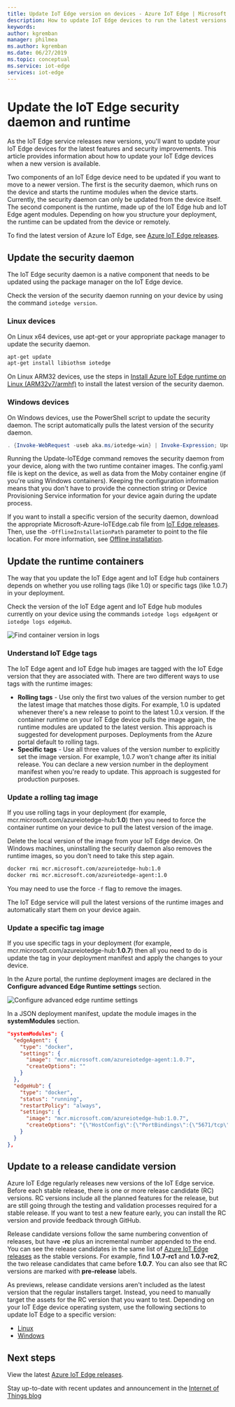 ```yaml
---
title: Update IoT Edge version on devices - Azure IoT Edge | Microsoft Docs 
description: How to update IoT Edge devices to run the latest versions of the security daemon and the IoT Edge runtime
keywords: 
author: kgremban
manager: philmea
ms.author: kgremban
ms.date: 06/27/2019
ms.topic: conceptual
ms.service: iot-edge
services: iot-edge
---
```


# Update the IoT Edge security daemon and runtime

As the IoT Edge service releases new versions, you'll want to update your IoT Edge devices for the latest features and security improvements. This article provides information about how to update your IoT Edge devices when a new version is available. 

Two components of an IoT Edge device need to be updated if you want to move to a newer version. The first is the security daemon, which runs on the device and starts the runtime modules when the device starts. Currently, the security daemon can only be updated from the device itself. The second component is the runtime, made up of the IoT Edge hub and IoT Edge agent modules. Depending on how you structure your deployment, the runtime can be updated from the device or remotely. 

To find the latest version of Azure IoT Edge, see [Azure IoT Edge releases](https://github.com/Azure/azure-iotedge/releases).

## Update the security daemon

The IoT Edge security daemon is a native component that needs to be updated using the package manager on the IoT Edge device. 

Check the version of the security daemon running on your device by using the command `iotedge version`. 

### Linux devices

On Linux x64 devices, use apt-get or your appropriate package manager to update the security daemon. 

```bash
apt-get update
apt-get install libiothsm iotedge
```

On Linux ARM32 devices, use the steps in [Install Azure IoT Edge runtime on Linux (ARM32v7/armhf)](how-to-install-iot-edge-linux-arm.md) to install the latest version of the security daemon. 

### Windows devices

On Windows devices, use the PowerShell script to update the security daemon. The script automatically pulls the latest version of the security daemon. 

```powershell
. {Invoke-WebRequest -useb aka.ms/iotedge-win} | Invoke-Expression; Update-IoTEdge -ContainerOs <Windows or Linux>
```

Running the Update-IoTEdge command removes the security daemon from your device, along with the two runtime container images. The config.yaml file is kept on the device, as well as data from the Moby container engine (if you're using Windows containers). Keeping the configuration information means that you don't have to provide the connection string or Device Provisioning Service information for your device again during the update process. 

If you want to install a specific version of the security daemon, download the appropriate Microsoft-Azure-IoTEdge.cab file from [IoT Edge releases](https://github.com/Azure/azure-iotedge/releases). Then, use the `-OfflineInstallationPath` parameter to point to the file location. For more information, see [Offline installation](how-to-install-iot-edge-windows.md#offline-installation).

## Update the runtime containers

The way that you update the IoT Edge agent and IoT Edge hub containers depends on whether you use rolling tags (like 1.0) or specific tags (like 1.0.7) in your deployment. 

Check the version of the IoT Edge agent and IoT Edge hub modules currently on your device using the commands `iotedge logs edgeAgent` or `iotedge logs edgeHub`. 

  ![Find container version in logs](./media/how-to-update-iot-edge/container-version.png)

### Understand IoT Edge tags

The IoT Edge agent and IoT Edge hub images are tagged with the IoT Edge version that they are associated with. There are two different ways to use tags with the runtime images: 

* **Rolling tags** - Use only the first two values of the version number to get the latest image that matches those digits. For example, 1.0 is updated whenever there's a new release to point to the latest 1.0.x version. If the container runtime on your IoT Edge device pulls the image again, the runtime modules are updated to the latest version. This approach is suggested for development purposes. Deployments from the Azure portal default to rolling tags. 
* **Specific tags** - Use all three values of the version number to explicitly set the image version. For example, 1.0.7 won't change after its initial release. You can declare a new version number in the deployment manifest when you're ready to update. This approach is suggested for production purposes.

### Update a rolling tag image

If you use rolling tags in your deployment (for example, mcr.microsoft.com/azureiotedge-hub:**1.0**) then you need to force the container runtime on your device to pull the latest version of the image. 

Delete the local version of the image from your IoT Edge device. On Windows machines, uninstalling the security daemon also removes the runtime images, so you don't need to take this step again. 

```bash
docker rmi mcr.microsoft.com/azureiotedge-hub:1.0
docker rmi mcr.microsoft.com/azureiotedge-agent:1.0
```

You may need to use the force `-f` flag to remove the images. 

The IoT Edge service will pull the latest versions of the runtime images and automatically start them on your device again. 

### Update a specific tag image

If you use specific tags in your deployment (for example, mcr.microsoft.com/azureiotedge-hub:**1.0.7**) then all you need to do is update the tag in your deployment manifest and apply the changes to your device. 

In the Azure portal, the runtime deployment images are declared in the **Configure advanced Edge Runtime settings** section. 

![Configure advanced edge runtime settings](./media/how-to-update-iot-edge/configure-runtime.png)

In a JSON deployment manifest, update the module images in the **systemModules** section. 

```json
"systemModules": {
  "edgeAgent": {
    "type": "docker",
    "settings": {
      "image": "mcr.microsoft.com/azureiotedge-agent:1.0.7",
      "createOptions": ""
    }
  },
  "edgeHub": {
    "type": "docker",
    "status": "running",
    "restartPolicy": "always",
    "settings": {
      "image": "mcr.microsoft.com/azureiotedge-hub:1.0.7",
      "createOptions": "{\"HostConfig\":{\"PortBindings\":{\"5671/tcp\":[{\"HostPort\":\"5671\"}], \"8883/tcp\":[{\"HostPort\":\"8883\"}],\"443/tcp\":[{\"HostPort\":\"443\"}]}}}"
    }
  }
},
```

## Update to a release candidate version

Azure IoT Edge regularly releases new versions of the IoT Edge service. Before each stable release, there is one or more release candidate (RC) versions. RC versions include all the planned features for the release, but are still going through the testing and validation processes required for a stable release. If you want to test a new feature early, you can install the RC version and provide feedback through GitHub. 

Release candidate versions follow the same numbering convention of releases, but have **-rc** plus an incremental number appended to the end. You can see the release candidates in the same list of [Azure IoT Edge releases](https://github.com/Azure/azure-iotedge/releases) as the stable versions. For example, find **1.0.7-rc1** and **1.0.7-rc2**, the two release candidates that came before **1.0.7**. You can also see that RC versions are marked with **pre-release** labels. 

As previews, release candidate versions aren't included as the latest version that the regular installers target. Instead, you need to manually target the assets for the RC version that you want to test. Depending on your IoT Edge device operating system, use the following sections to update IoT Edge to a specific version:

* [Linux](how-to-install-iot-edge-linux.md#install-a-specific-runtime-version)
* [Windows](how-to-install-iot-edge-windows.md#offline-installation)

## Next steps

View the latest [Azure IoT Edge releases](https://github.com/Azure/azure-iotedge/releases).

Stay up-to-date with recent updates and announcement in the [Internet of Things blog](https://azure.microsoft.com/blog/topics/internet-of-things/) 